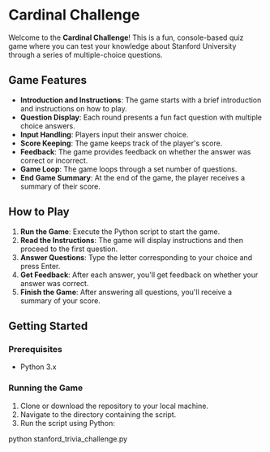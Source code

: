 # Cardinal Challenge

Welcome to the **Cardinal Challenge**! This is a fun, console-based quiz game where you can test your knowledge about Stanford University through a series of multiple-choice questions.

## Game Features

- **Introduction and Instructions**: The game starts with a brief introduction and instructions on how to play.
- **Question Display**: Each round presents a fun fact question with multiple choice answers.
- **Input Handling**: Players input their answer choice.
- **Score Keeping**: The game keeps track of the player's score.
- **Feedback**: The game provides feedback on whether the answer was correct or incorrect.
- **Game Loop**: The game loops through a set number of questions.
- **End Game Summary**: At the end of the game, the player receives a summary of their score.

## How to Play

1. **Run the Game**: Execute the Python script to start the game.
2. **Read the Instructions**: The game will display instructions and then proceed to the first question.
3. **Answer Questions**: Type the letter corresponding to your choice and press Enter.
4. **Get Feedback**: After each answer, you'll get feedback on whether your answer was correct.
5. **Finish the Game**: After answering all questions, you'll receive a summary of your score.

## Getting Started

### Prerequisites

- Python 3.x

### Running the Game

1. Clone or download the repository to your local machine.
2. Navigate to the directory containing the script.
3. Run the script using Python:

python stanford_trivia_challenge.py
